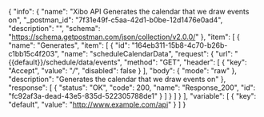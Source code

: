 {
  "info": {
    "name": "Xibo API Generates the calendar that we draw events on",
    "_postman_id": "7f31e49f-c5aa-42d1-b0be-12d1476e0ad4",
    "description": "",
    "schema": "https://schema.getpostman.com/json/collection/v2.0.0/"
  },
  "item": [
    {
      "name": "Generates",
      "item": [
        {
          "id": "164eb311-15b8-4c70-b26b-c1bb15c4f203",
          "name": "scheduleCalendarData",
          "request": {
            "url": "{{default}}/schedule/data/events",
            "method": "GET",
            "header": [
              {
                "key": "Accept",
                "value": "*/*",
                "disabled": false
              }
            ],
            "body": {
              "mode": "raw"
            },
            "description": "Generates the calendar that we draw events on"
          },
          "response": [
            {
              "status": "OK",
              "code": 200,
              "name": "Response_200",
              "id": "fc92af3a-dead-43e5-835d-522305788de1"
            }
          ]
        }
      ]
    }
  ],
  "variable": [
    {
      "key": "default",
      "value": "http://www.example.com/api"
    }
  ]
}